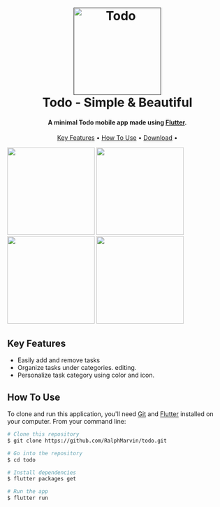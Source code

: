 
<h1 align="center">
  <br>
  <a href=""><img src="https://lh3.googleusercontent.com/WoCgEV-IoxkLTozlfqpxKr_uRTQ7jPFEetLWLTgIVTB4YcrPFpj4LpD9q4XD7Ij2Hos=s360" alt="Todo" width="200"></a>
  <br>
  Todo - Simple & Beautiful
  <br>
</h1>

<h4 align="center">A minimal Todo mobile app made using <a href="https://flutter.dev" target="_blank">Flutter</a>.</h4>


<p align="center">
  <a href="#key-features">Key Features</a> •
  <a href="#how-to-use">How To Use</a> •
  <a href="#download">Download</a> •
</p>

<p float="left">
  <img src="https://itsallwidgets.com/screenshots/app-417.png" width="200" />
  <img src="https://itsallwidgets.com/screenshots/app-417-1.png" width="200" /> 
  <img src="https://itsallwidgets.com/screenshots/app-417-2.png" width="200" />
  <img src="https://itsallwidgets.com/screenshots/app-417-3.png" width="200" />
</p>

## Key Features

* Easily add and remove tasks
* Organize tasks under categories. editing.
* Personalize task category using color and icon. 

## How To Use

To clone and run this application, you'll need [Git](https://git-scm.com) and [Flutter](https://flutter.dev/docs/get-started/install) installed on your computer. From your command line:

```bash
# Clone this repository
$ git clone https://github.com/RalphMarvin/todo.git

# Go into the repository
$ cd todo

# Install dependencies
$ flutter packages get

# Run the app
$ flutter run
```

